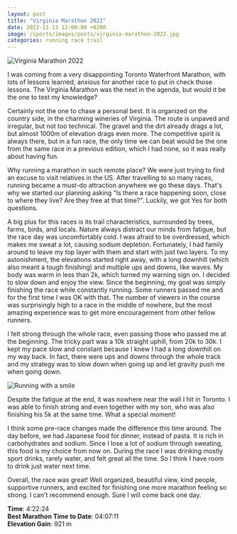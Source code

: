 ```yaml
---
layout: post
title: "Virginia Marathon 2022"
date: 2022-11-13 12:00:00 +0200
image: /sports/images/posts/virginia-marathon-2022.jpg
categories: running race trail
---
```


![Virginia Marathon 2022](/sports/images/posts/virginia-marathon-2022.jpg)

I was coming from a very disappointing Toronto Waterfront Marathon, with lots of lessons learned, anxious for another race to put in check those lessons. The Virginia Marathon was the next in the agenda, but would it be the one to test my knowledge?  

<!-- more -->

Certainly not the one to chase a personal best. It is organized on the country side, in the charming wineries of Virginia. The route is unpaved and irregular, but not too technical. The gravel and the dirt already drags a lot, but almost 1000m of elevation drags even more. The competitive spirit is always there, but in a fun race, the only time we can beat would be the one from the same race in a previous edition, which I had none, so it was really about having fun.

Why running a marathon in such remote place? We were just trying to find an excuse to visit relatives in the US. After travelling to so many races, running became a must-do attraction anywhere we go these days. That's why we started our planning asking "Is there a race happening soon, close to where they live? Are they free at that time?". Luckily, we got Yes for both questions.

A big plus for this races is its trail characteristics, surrounded by trees, farms, birds, and locals. Nature always distract our minds from fatigue, but the race day was uncomfortably cold. I was afraid to be overdressed, which makes me sweat a lot, causing sodium depletion. Fortunately, I had family around to leave my top layer with them and start with just two layers. To my astonishment, the elevations started right away, with a long downhill (which also meant a tough finishing) and multiple ups and downs, like waves. My body was warm in less than 2k, which turned my warning sign on. I decided to slow down and enjoy the view. Since the beginning, my goal was simply finishing the race while constantly running. Some runners passed me and for the first time I was OK with that. The number of viewers in the course was surprisingly high to a race in the middle of nowhere, but the most amazing experience was to get more encouragement from other fellow runners.

I felt strong through the whole race, even passing those who passed me at the beginning. The tricky part was a 10k straight uphill, from 20k to 30k. I kept my pace slow and constant because I knew I had a long downhill on my way back. In fact, there were ups and downs through the whole track and my strategy was to slow down when going up and let gravity push me when going down.

![Running with a smile](/sports/images/posts/virginia-marathon-2022-2.jpg)

Despite the fatigue at the end, it was nowhere near the wall I hit in Toronto. I was able to finish strong and even together with my son, who was also finishing his 5k at the same time. What a special moment!

I think some pre-race changes made the difference this time around. The day before, we had Japanese food for dinner, instead of pasta. It is rich in carbohydrates and sodium. Since I lose a lot of sodium through sweating, this food is my choice from now on. During the race I was drinking mostly sport drinks, rarely water, and felt great all the time. So I think I have room to drink just water next time.

Overall, the race was great! Well organized, beautiful view, kind people, supportive runners, and excited for finishing one more marathon feeling so strong. I can't recommend enough. Sure I will come back one day.

**Time**: 4:22:24\
**Best Marathon Time to Date**: 04:07:11\
**Elevation Gain**: 921 m
